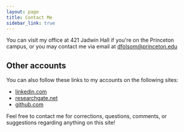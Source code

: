 ```yaml
---
layout: page
title: Contact Me
sidebar_link: true
---
```


You can visit my office at 421 Jadwin Hall if you're on the Princeton campus, or you may contact me via email at <a href='mailto:dfolsom@princeton.edu'>dfolsom@princeton.edu</a>


## Other accounts
You can also follow these links to my accounts on the following sites:
 * [linkedin.com](https://www.linkedin.com/in/dylan-folsom-8962a7123/)
 * [researchgate.net](https://www.researchgate.net/profile/Dylan_Folsom)
 * [github.com](https://github.com/folsomde)

<div class = "message">Feel free to contact me for corrections, questions, comments, or suggestions regarding anything on this site!</div>
